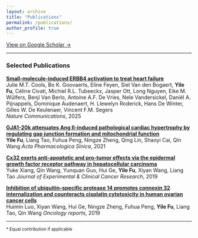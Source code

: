```yaml
---
layout: archive
title: "Publications"
permalink: /publications/
author_profile: true
---
```


[View on Google Scholar →](https://scholar.google.com/citations?hl=en&user=r7ddgHkAAAAJ)

---

### Selected Publications

**[Small-molecule-induced ERBB4 activation to treat heart failure](https://www.nature.com/articles/s41467-024-54908-5)**  
Julie M.T. Cools, Bo K. Goovaerts, Eline Feyen, Siel Van den Bogaert, **Yile Fu**, Céline Civati, Michiel R.L. Tubeeckx, Jasper Ott, Long Nguyen, Eike M. Wülfers, Benji Van Berlo, Antoine A.F. De Vries, Nele Vandersickel, Daniël A. Pijnappels, Dominique Audenaert, H. Llewelyn Roderick, Hans De Winter, Gilles W. De Keulenaer, Vincent F.M. Segers  
<i>Nature Communications</i>, 2025

**[GJA1-20k attenuates Ang II-induced pathological cardiac hypertrophy by regulating gap junction formation and mitochondrial function](https://www.nature.com/articles/s41401-020-0459-6)**  
**Yile Fu**, Liang Tao, Fuhua Peng, Ningze Zheng, Qing Lin, Shaoyi Cai, Qin Wang 
<i>Acta Pharmacologica Sinica</i>, 2021

**[Cx32 exerts anti-apoptotic and pro-tumor effects via the epidermal growth factor receptor pathway in hepatocellular carcinoma](https://link.springer.com/article/10.1186/s13046-019-1142-y)**  
Yuke Xiang, Qin Wang, Yunquan Guo, Hui Ge, **Yile Fu**, Xiyan Wang, Liang Tao 
<i>Journal of Experimental & Clinical Cancer Research</i>, 2019

**[Inhibition of ubiquitin-specific protease 14 promotes connexin 32 internalization and counteracts cisplatin cytotoxicity in human ovarian cancer cells](https://www.spandidos-publications.com/or/42/3/1237)**  
Huimin Luo, Xiyan Wang, Hui Ge, Ningze Zheng, Fuhua Peng, **Yile Fu**, Liang Tao, Qin Wang
<i>Oncology reports</i>, 2019


---

<sub>\* Equal contribution if applicable</sub>
